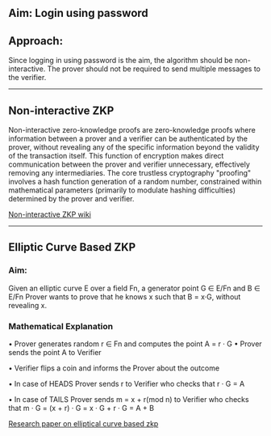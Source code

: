## Aim: Login using password

## Approach:

Since logging in using password is the aim, the algorithm should be non-interactive. The prover should not be required to send multiple messages to the verifier.

---

## Non-interactive ZKP

Non-interactive zero-knowledge proofs are zero-knowledge proofs where information between a prover and a verifier can be authenticated by the prover, without revealing any of the specific information beyond the validity of the transaction itself. This function of encryption makes direct communication between the prover and verifier unnecessary, effectively removing any intermediaries. The core trustless cryptography "proofing" involves a hash function generation of a random number, constrained within mathematical parameters (primarily to modulate hashing difficulties) determined by the prover and verifier.

[Non-interactive ZKP wiki](https://en.wikipedia.org/wiki/Non-interactive_zero-knowledge_proof)

---

## Elliptic Curve Based ZKP

### Aim:

Given an elliptic curve E over a
field Fn, a generator point G ∈ E/Fn and B ∈ E/Fn Prover
wants to prove that he knows x such that B = x·G, without
revealing x.

### Mathematical Explanation

• Prover generates random r ∈ Fn and computes the point A = r · G
• Prover sends the point A to Verifier

• Verifier flips a coin and informs the Prover about the outcome

• In case of HEADS Prover sends r to Verifier who checks that r · G = A

• In case of TAILS Prover sends m = x + r(mod n) to Verifier who checks that m · G = (x + r) · G = x · G +
r · G = A + B

[Research paper on elliptical curve based zkp](https://arxiv.org/pdf/1107.1626.pdf)